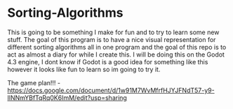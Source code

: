# Sorting-Algorithms

This is going to be something I make for fun and to try to learn some new stuff. The goal of this program is to have a nice visual representation for different sorting algorithms all in one program and the goal of this repo is to act as almost a diary for while I create this. I will be doing this on the Godot 4.3 engine, I dont know if Godot is a good idea for something like this however it looks like fun to learn so im going to try it.

The game plan!!! - https://docs.google.com/document/d/1w91M7WvMfrfHJYJFNdT57-y9-IlNNmYBfTqRq0K6ImM/edit?usp=sharing
